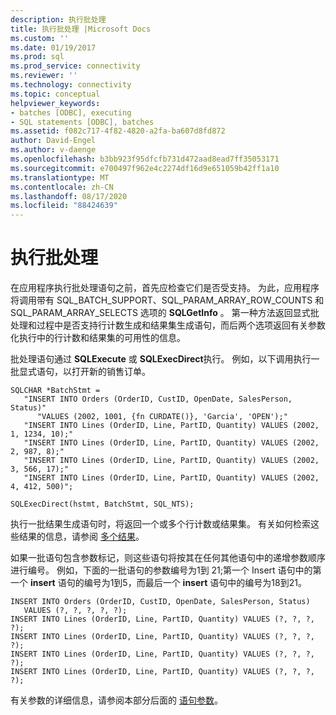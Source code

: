 ```yaml
---
description: 执行批处理
title: 执行批处理 |Microsoft Docs
ms.custom: ''
ms.date: 01/19/2017
ms.prod: sql
ms.prod_service: connectivity
ms.reviewer: ''
ms.technology: connectivity
ms.topic: conceptual
helpviewer_keywords:
- batches [ODBC], executing
- SQL statements [ODBC], batches
ms.assetid: f082c717-4f82-4820-a2fa-ba607d8fd872
author: David-Engel
ms.author: v-daenge
ms.openlocfilehash: b3bb923f95dfcfb731d472aad8ead7ff35053171
ms.sourcegitcommit: e700497f962e4c2274df16d9e651059b42ff1a10
ms.translationtype: MT
ms.contentlocale: zh-CN
ms.lasthandoff: 08/17/2020
ms.locfileid: "88424639"
---
```

# <a name="executing-batches"></a>执行批处理
在应用程序执行批处理语句之前，首先应检查它们是否受支持。 为此，应用程序将调用带有 SQL_BATCH_SUPPORT、SQL_PARAM_ARRAY_ROW_COUNTS 和 SQL_PARAM_ARRAY_SELECTS 选项的 **SQLGetInfo** 。 第一种方法返回显式批处理和过程中是否支持行计数生成和结果集生成语句，而后两个选项返回有关参数化执行中的行计数和结果集的可用性的信息。  
  
 批处理语句通过 **SQLExecute** 或 **SQLExecDirect**执行。 例如，以下调用执行一批显式语句，以打开新的销售订单。  
  
```  
SQLCHAR *BatchStmt =  
   "INSERT INTO Orders (OrderID, CustID, OpenDate, SalesPerson, Status)"  
      "VALUES (2002, 1001, {fn CURDATE()}, 'Garcia', 'OPEN');"  
   "INSERT INTO Lines (OrderID, Line, PartID, Quantity) VALUES (2002, 1, 1234, 10);"  
   "INSERT INTO Lines (OrderID, Line, PartID, Quantity) VALUES (2002, 2, 987, 8);"  
   "INSERT INTO Lines (OrderID, Line, PartID, Quantity) VALUES (2002, 3, 566, 17);"  
   "INSERT INTO Lines (OrderID, Line, PartID, Quantity) VALUES (2002, 4, 412, 500)";  
  
SQLExecDirect(hstmt, BatchStmt, SQL_NTS);  
```  
  
 执行一批结果生成语句时，将返回一个或多个行计数或结果集。 有关如何检索这些结果的信息，请参阅 [多个结果](../../../odbc/reference/develop-app/multiple-results.md)。  
  
 如果一批语句包含参数标记，则这些语句将按其在任何其他语句中的递增参数顺序进行编号。 例如，下面的一批语句的参数编号为1到 21;第一个 Insert 语句中的第一个 **insert** 语句的编号为1到5，而最后一个 **insert** 语句中的编号为18到21。  
  
```  
INSERT INTO Orders (OrderID, CustID, OpenDate, SalesPerson, Status)  
   VALUES (?, ?, ?, ?, ?);  
INSERT INTO Lines (OrderID, Line, PartID, Quantity) VALUES (?, ?, ?, ?);  
INSERT INTO Lines (OrderID, Line, PartID, Quantity) VALUES (?, ?, ?, ?);  
INSERT INTO Lines (OrderID, Line, PartID, Quantity) VALUES (?, ?, ?, ?);  
INSERT INTO Lines (OrderID, Line, PartID, Quantity) VALUES (?, ?, ?, ?);  
```  
  
 有关参数的详细信息，请参阅本部分后面的 [语句参数](../../../odbc/reference/develop-app/statement-parameters.md)。
